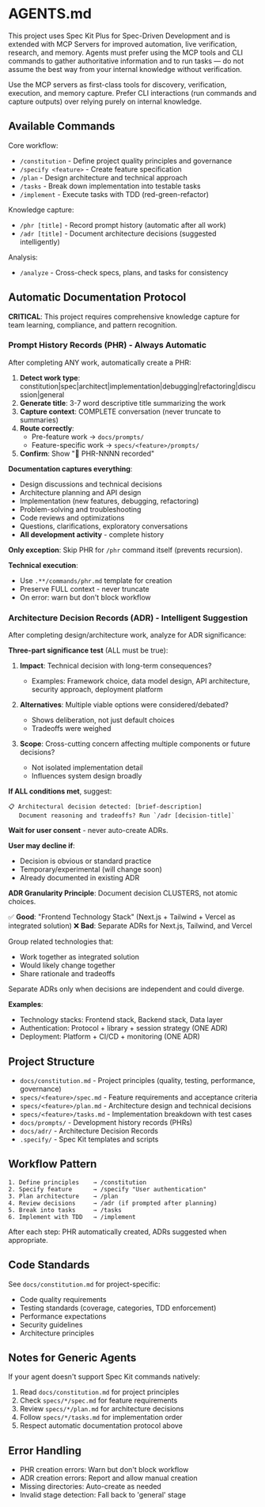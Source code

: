 # AGENTS.md

This project uses Spec Kit Plus for Spec-Driven Development and is extended with MCP Servers for improved automation, live verification, research, and memory. Agents must prefer using the MCP tools and CLI commands to gather authoritative information and to run tasks — do not assume the best way from your internal knowledge without verification.

Use the MCP servers as first-class tools for discovery, verification, execution, and memory capture. Prefer CLI interactions (run commands and capture outputs) over relying purely on internal knowledge.

## Available Commands

Core workflow:
- `/constitution` - Define project quality principles and governance
- `/specify <feature>` - Create feature specification
- `/plan` - Design architecture and technical approach
- `/tasks` - Break down implementation into testable tasks
- `/implement` - Execute tasks with TDD (red-green-refactor)

Knowledge capture:
- `/phr [title]` - Record prompt history (automatic after all work)
- `/adr [title]` - Document architecture decisions (suggested intelligently)

Analysis:
- `/analyze` - Cross-check specs, plans, and tasks for consistency

## Automatic Documentation Protocol

**CRITICAL**: This project requires comprehensive knowledge capture for team learning, compliance, and pattern recognition.

### Prompt History Records (PHR) - Always Automatic

After completing ANY work, automatically create a PHR:

1. **Detect work type**: constitution|spec|architect|implementation|debugging|refactoring|discussion|general
2. **Generate title**: 3-7 word descriptive title summarizing the work
3. **Capture context**: COMPLETE conversation (never truncate to summaries)
4. **Route correctly**:
   - Pre-feature work → `docs/prompts/`
   - Feature-specific work → `specs/<feature>/prompts/`
5. **Confirm**: Show "📝 PHR-NNNN recorded"

**Documentation captures everything**:
- Design discussions and technical decisions
- Architecture planning and API design
- Implementation (new features, debugging, refactoring)
- Problem-solving and troubleshooting
- Code reviews and optimizations
- Questions, clarifications, exploratory conversations
- **All development activity** - complete history

**Only exception**: Skip PHR for `/phr` command itself (prevents recursion).

**Technical execution**:
- Use `.**/commands/phr.md` template for creation
- Preserve FULL context - never truncate
- On error: warn but don't block workflow

### Architecture Decision Records (ADR) - Intelligent Suggestion

After completing design/architecture work, analyze for ADR significance:

**Three-part significance test** (ALL must be true):

1. **Impact**: Technical decision with long-term consequences?
   - Examples: Framework choice, data model design, API architecture, security approach, deployment platform

2. **Alternatives**: Multiple viable options were considered/debated?
   - Shows deliberation, not just default choices
   - Tradeoffs were weighed

3. **Scope**: Cross-cutting concern affecting multiple components or future decisions?
   - Not isolated implementation detail
   - Influences system design broadly

**If ALL conditions met**, suggest:
```
📋 Architectural decision detected: [brief-description]
   Document reasoning and tradeoffs? Run `/adr [decision-title]`
```

**Wait for user consent** - never auto-create ADRs.

**User may decline if**:
- Decision is obvious or standard practice
- Temporary/experimental (will change soon)
- Already documented in existing ADR

**ADR Granularity Principle**:
Document decision CLUSTERS, not atomic choices.

✅ **Good**: "Frontend Technology Stack" (Next.js + Tailwind + Vercel as integrated solution)
❌ **Bad**: Separate ADRs for Next.js, Tailwind, and Vercel

Group related technologies that:
- Work together as integrated solution
- Would likely change together
- Share rationale and tradeoffs

Separate ADRs only when decisions are independent and could diverge.

**Examples**:
- Technology stacks: Frontend stack, Backend stack, Data layer
- Authentication: Protocol + library + session strategy (ONE ADR)
- Deployment: Platform + CI/CD + monitoring (ONE ADR)

## Project Structure

- `docs/constitution.md` - Project principles (quality, testing, performance, governance)
- `specs/<feature>/spec.md` - Feature requirements and acceptance criteria
- `specs/<feature>/plan.md` - Architecture design and technical decisions
- `specs/<feature>/tasks.md` - Implementation breakdown with test cases
- `docs/prompts/` - Development history records (PHRs)
- `docs/adr/` - Architecture Decision Records
- `.specify/` - Spec Kit templates and scripts

## Workflow Pattern

```
1. Define principles    → /constitution
2. Specify feature      → /specify "User authentication"
3. Plan architecture    → /plan
4. Review decisions     → /adr (if prompted after planning)
5. Break into tasks     → /tasks
6. Implement with TDD   → /implement
```

After each step: PHR automatically created, ADRs suggested when appropriate.

## Code Standards

See `docs/constitution.md` for project-specific:
- Code quality requirements
- Testing standards (coverage, categories, TDD enforcement)
- Performance expectations
- Security guidelines
- Architecture principles

## Notes for Generic Agents

If your agent doesn't support Spec Kit commands natively:
1. Read `docs/constitution.md` for project principles
2. Check `specs/*/spec.md` for feature requirements
3. Review `specs/*/plan.md` for architecture decisions
4. Follow `specs/*/tasks.md` for implementation order
5. Respect automatic documentation protocol above

## Error Handling

- PHR creation errors: Warn but don't block workflow
- ADR creation errors: Report and allow manual creation
- Missing directories: Auto-create as needed
- Invalid stage detection: Fall back to 'general' stage
